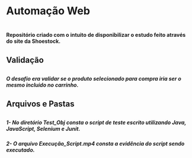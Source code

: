 <h1>Automação Web<h1>
<h4 >Repositório criado com o intuito de disponibilizar o estudo feito através do site da Shoestock.<h4> 

<h2>Validação<h2>

<h5>O desafio era validar se o produto selecionado para compra iria ser o mesmo incluido no carrinho.<h5>

<h2>Arquivos e Pastas<h2>	

<h5>1- No diretório Test_Obj consta o script de teste escrito utilizando Java, JavaScript, Selenium e Junit.<h5>

<h5>2- O arquivo Execução_Script.mp4 consta a evidência do script sendo executado.<h5>